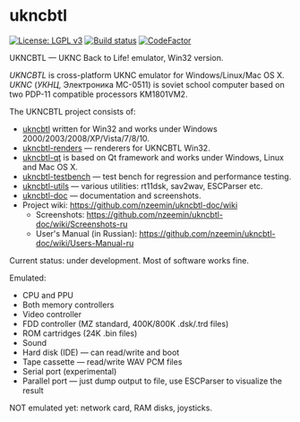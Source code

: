 # ukncbtl
[![License: LGPL v3](https://img.shields.io/badge/License-LGPL%20v3-blue.svg)](https://www.gnu.org/licenses/lgpl-3.0)
[![Build status](https://ci.appveyor.com/api/projects/status/xicur65lusd5c3ab?svg=true)](https://ci.appveyor.com/project/nzeemin/ukncbtl)
[![CodeFactor](https://www.codefactor.io/repository/github/nzeemin/ukncbtl/badge)](https://www.codefactor.io/repository/github/nzeemin/ukncbtl)

UKNCBTL — UKNC Back to Life! emulator, Win32 version.

*UKNCBTL* is cross-platform UKNC emulator for Windows/Linux/Mac OS X.
*UKNC* (*УКНЦ*, Электроника МС-0511) is soviet school computer based on two PDP-11 compatible processors KM1801VM2.

The UKNCBTL project consists of:
* [ukncbtl](https://github.com/nzeemin/ukncbtl/) written for Win32 and works under Windows 2000/2003/2008/XP/Vista/7/8/10.
* [ukncbtl-renders](https://github.com/nzeemin/ukncbtl-renders/) — renderers for UKNCBTL Win32.
* [ukncbtl-qt](https://github.com/nzeemin/ukncbtl-qt/) is based on Qt framework and works under Windows, Linux and Mac OS X.
* [ukncbtl-testbench](https://github.com/nzeemin/ukncbtl-testbench/) — test bench for regression and performance testing.
* [ukncbtl-utils](https://github.com/nzeemin/ukncbtl-utils/) — various utilities: rt11dsk, sav2wav, ESCParser etc.
* [ukncbtl-doc](https://github.com/nzeemin/ukncbtl-doc/) — documentation and screenshots.
* Project wiki: https://github.com/nzeemin/ukncbtl-doc/wiki
  * Screenshots: https://github.com/nzeemin/ukncbtl-doc/wiki/Screenshots-ru
  * User's Manual (in Russian): https://github.com/nzeemin/ukncbtl-doc/wiki/Users-Manual-ru

Current status: under development. Most of software works fine.

Emulated:
 * CPU and PPU
 * Both memory controllers
 * Video controller
 * FDD controller (MZ standard, 400K/800K .dsk/.trd files)
 * ROM cartridges (24K .bin files)
 * Sound
 * Hard disk (IDE) — can read/write and boot
 * Tape cassette — read/write WAV PCM files
 * Serial port (experimental)
 * Parallel port — just dump output to file, use ESCParser to visualize the result

NOT emulated yet: network card, RAM disks, joysticks.
